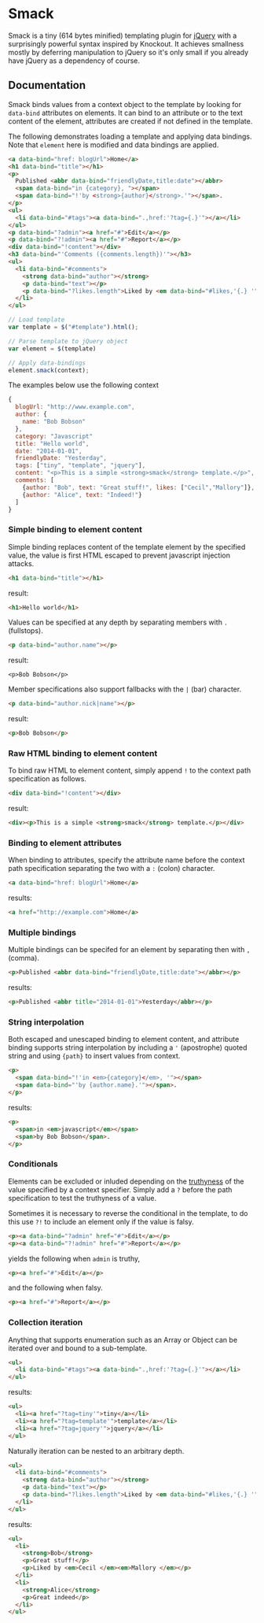 # Smack

Smack is a tiny (614 bytes minified) templating plugin for [jQuery](http://jquery.com) with a surprisingly powerful syntax inspired by Knockout. It achieves smallness mostly by deferring manipulation to jQuery so it's only small if you already have jQuery as a dependency of course.


## Documentation

Smack binds values from a context object to the template by looking for `data-bind` attributes on elements. It can bind to an attribute or to the text content of the element, attributes are created if not defined in the template.

The following demonstrates loading a template and applying data bindings. Note that `element` here is modified and data bindings are applied.

```html
<a data-bind="href: blogUrl">Home</a> 
<h1 data-bind="title"></h1>
<p>
  Published <abbr data-bind="friendlyDate,title:date"></abbr>
  <span data-bind="in {category}, "></span>
  <span data-bind="!'by <strong>{author}</strong>.'"></span>.
</p>
<ul>
  <li data-bind="#tags"><a data-bind=".,href:'?tag={.}'"></a></li>
</ul>
<p data-bind="?admin"><a href="#">Edit</a></p>
<p data-bind="?!admin"><a href="#">Report</a></p>
<div data-bind="!content"></div>
<h3 data-bind="'Comments ({comments.length})'"></h3>
<ul>
  <li data-bind="#comments">
    <strong data-bind="author"></strong>
    <p data-bind="text"></p>
    <p data-bind="?likes.length">Liked by <em data-bind="#likes,'{.} '"></em></p>
  </li>
</ul>
```

```javascript
// Load template
var template = $("#template").html();

// Parse template to jQuery object
var element = $(template)

// Apply data-bindings
element.smack(context);
```

The examples below use the following context

```javascript
{
  blogUrl: "http://www.example.com",
  author: {
    name: "Bob Bobson"
  },
  category: "Javascript"
  title: "Hello world", 
  date: "2014-01-01", 
  friendlyDate: "Yesterday",
  tags: ["tiny", "template", "jquery"], 
  content: "<p>This is a simple <strong>smack</strong> template.</p>",
  comments: [
    {author: "Bob", text: "Great stuff!", likes: ["Cecil","Mallory"]},
    {author: "Alice", text: "Indeed!"}
  ]
}
```

### Simple binding to element content

Simple binding replaces content of the template element by the specified value, the value is first HTML escaped to prevent javascript injection attacks.

```html
<h1 data-bind="title"></h1>
````
result:
```html
<h1>Hello world</h1>
```

Values can be specified at any depth by separating members with `.` (fullstops).

```html
<p data-bind="author.name"></p>
```
result:
```
<p>Bob Bobson</p>
```

Member specifications also support fallbacks with the `|` (bar) character.

```html
<p data-bind="author.nick|name"></p>
```
result:
```html
<p>Bob Bobson</p>
```

### Raw HTML binding to element content

To bind raw HTML to element content, simply append `!` to the context path specification as follows.

```html
<div data-bind="!content"></div>
````
result:
```html
<div><p>This is a simple <strong>smack</strong> template.</p></div>
```

### Binding to element attributes

When binding to attributes, specify the attribute name before the context path specification separating the two with a `:` (colon) character.

```html
<a data-bind="href: blogUrl">Home</a>
```
results:
```html
<a href="http://example.com">Home</a>
```

### Multiple bindings

Multiple bindings can be specifed for an element by separating then with `,` (comma).
```html
<p>Published <abbr data-bind="friendlyDate,title:date"></abbr></p>
```
results:
```html
<p>Published <abbr title="2014-01-01">Yesterday</abbr></p>
```

### String interpolation

Both escaped and unescaped binding to element content, and attribute binding supports string interpolation by including a `'` (apostrophe) quoted string and using `{path}` to insert values from context.

```html
<p>
  <span data-bind="!'in <em>{category}</em>, '"></span>
  <span data-bind="'by {author.name}.'"></span>.
</p>
```
results:
```html
<p>
  <span>in <em>javascript</em></span>
  <span>by Bob Bobson</span>.
</p>
```

### Conditionals

Elements can be excluded or inluded depending on the [truthyness](http://docs.nodejitsu.com/articles/javascript-conventions/what-are-truthy-and-falsy-values) of the value specified by a context specifier. Simply add a `?` before the path specification to test the truthyness of a value.

Sometimes it is necessary to reverse the conditional in the template, to do this use `?!` to include an element only if the value is falsy.

```html
<p><a data-bind="?admin" href="#">Edit</a></p>
<p><a data-bind="?!admin" href="#">Report</a></p>
```
yields the following when `admin` is truthy,
```html
<p><a href="#">Edit</a></p>
```
and the following when falsy.
```html
<p><a href="#">Report</a></p>
```

### Collection iteration

Anything that supports enumeration such as an Array or Object can be iterated over and bound to a sub-template.

```html
<ul>
  <li data-bind="#tags"><a data-bind=".,href:'?tag={.}'"></a></li>
</ul>
```
results:
```html
<ul>
  <li><a href="?tag=tiny'">tiny</a></li>
  <li><a href="?tag=template'">template</a></li>
  <li><a href="?tag=jquery'">jquery</a></li>
</ul>
```

Naturally iteration can be nested to an arbitrary depth.

```html
<ul>
  <li data-bind="#comments">
    <strong data-bind="author"></strong>
    <p data-bind="text"></p>
    <p data-bind="?likes.length">Liked by <em data-bind="#likes,'{.} '"></em></p>
  </li>
</ul>
```
results:
```html
<ul>
  <li>
    <strong>Bob</strong>
    <p>Great stuff!</p>
    <p>Liked by <em>Cecil </em><em>Mallory </em></p>
  </li>
  <li>
    <strong>Alice</strong>
    <p>Great indeed</p>
  </li>
</ul>
```
